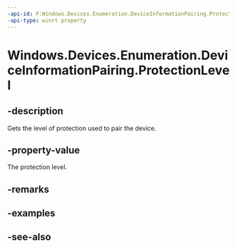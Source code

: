 ----api-id: P:Windows.Devices.Enumeration.DeviceInformationPairing.ProtectionLevel
-api-type: winrt property
---<!-- Property syntaxpublic Windows.Devices.Enumeration.DevicePairingProtectionLevel ProtectionLevel { get; }--># Windows.Devices.Enumeration.DeviceInformationPairing.ProtectionLevel## -descriptionGets the level of protection used to pair the device.## -property-valueThe protection level.## -remarks## -examples## -see-also